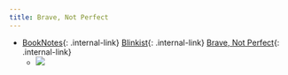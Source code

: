 ```yaml
---
title: Brave, Not Perfect
---
```



- [BookNotes](/booknotes){: .internal-link} [Blinkist](/blinkist){: .internal-link} [Brave, Not Perfect](/brave,-not-perfect){: .internal-link}
    - ![](https://firebasestorage.googleapis.com/v0/b/firescript-577a2.appspot.com/o/imgs%2Fapp%2FDoomHammer%2F1sLdV5G_wI.png?alt=media&token=8fa450b7-b731-4a91-b066-7ab120fdd7a2)


